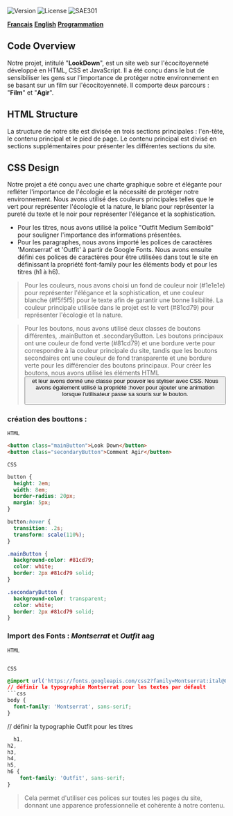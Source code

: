 ![Version](https://img.shields.io/badge/version-1.0.1-green.svg) 
![License](https://img.shields.io/badge/license-MIT-green.svg) 
![SAE301](https://img.shields.io/github/repo-size/M-U-C-K-A/SAE301)

[**Francais**](https://github.com/M-U-C-K-A/SAE301/blob/main/README.md)
[**English**](https://github.com/M-U-C-K-A/SAE301/blob/main/README.en.md)
[**Programmation**](https://github.com/M-U-C-K-A/SAE301/blob/main/DEV.md)

## Code Overview
Notre projet, intitulé "**LookDown**", est un site web sur l'écocitoyenneté développé en HTML, CSS et JavaScript. Il a été conçu dans le but de sensibiliser les gens sur l'importance de protéger notre environnement en se basant sur un film sur l'écocitoyenneté. Il comporte deux parcours : "**Film**" et "**Agir**".

## HTML Structure
La structure de notre site est divisée en trois sections principales : l'en-tête, le contenu principal et le pied de page. Le contenu principal est divisé en sections supplémentaires pour présenter les différentes sections du site.

## CSS Design
Notre projet a été conçu avec une charte graphique sobre et élégante pour refléter l'importance de l'écologie et la nécessité de protéger notre environnement. Nous avons utilisé des couleurs principales telles que le vert pour représenter l'écologie et la nature, le blanc pour représenter la pureté du texte et le noir pour représenter l'élégance et la sophistication.

- Pour les titres, nous avons utilisé la police "Outfit Medium Semibold" pour souligner l'importance des informations présentées. 
- Pour les paragraphes, nous avons importé les polices de caractères 'Montserrat' et 'Outfit' à partir de Google Fonts. Nous avons ensuite défini ces polices de caractères pour être utilisées dans tout le site en définissant la propriété font-family pour les éléments body et pour les titres (h1 à h6).

> Pour les couleurs, nous avons choisi un fond de couleur noir (#1e1e1e) pour représenter l'élégance et la sophistication, et une couleur blanche (#f5f5f5) pour le texte afin de garantir une bonne lisibilité. La couleur principale utilisée dans le projet est le vert (#81cd79) pour représenter l'écologie et la nature.

> Pour les boutons, nous avons utilisé deux classes de boutons différentes, .mainButton et .secondaryButton. Les boutons principaux ont une couleur de fond verte (#81cd79) et une bordure verte pour correspondre à la couleur principale du site, tandis que les boutons secondaires ont une couleur de fond transparente et une bordure verte pour les différencier des boutons principaux.
> Pour créer les boutons, nous avons utilisé les éléments HTML <button> et leur avons donné une classe pour pouvoir les styliser avec CSS. Nous avons également utilisé la propriété :hover pour ajouter une animation lorsque l'utilisateur passe sa souris sur le bouton.
  
### création des bouttons :  
  ``HTML``
  
```html
<button class="mainButton">Look Down</button>
<button class="secondaryButton">Comment Agir</button>
  ```
  
``CSS``
  
  ```css
button {
    height: 2em;
    width: 8em;
    border-radius: 20px;
    margin: 5px;
}

button:hover {
    transition: .2s;
    transform: scale(110%);
}

.mainButton {
    background-color: #81cd79;
    color: white;
    border: 2px #81cd79 solid;
}

.secondaryButton {
    background-color: transparent;
    color: white;
    border: 2px #81cd79 solid;
}
```
### Import des Fonts : *Montserrat* et *Outfit* aag  
  ``HTML``
  
```html

  ```
  
``CSS``
  
  ```css
@import url('https://fonts.googleapis.com/css2?family=Montserrat:ital@0;1&family=Outfit:wght@500;600&display=swap');```
// définir la typographie Montserrat pour les textes par défault
```css
body {
    font-family: 'Montserrat', sans-serif;
}
```
  // définir la typographie Outfit pour les titres
```css
  h1,
h2,
h3,
h4,
h5,
h6 {
    font-family: 'Outfit', sans-serif;
}
```
> Cela permet d'utiliser ces polices sur toutes les pages du site, donnant une apparence professionnelle et cohérente à notre contenu.

